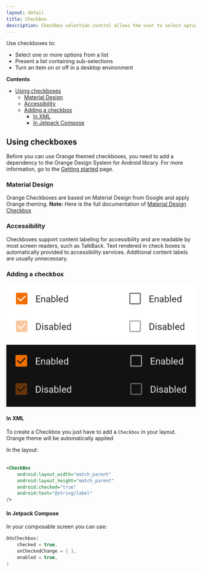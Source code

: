 ```yaml
---
layout: detail
title: Checkbox
description: Checkbox selection control allows the user to select options.
---
```


Use checkboxes to:
* Select one or more options from a list
* Present a list containing sub-selections
* Turn an item on or off in a desktop environment

**Contents**

* [Using checkboxes](#using-checkboxes)
  *   [Material Design](#material-design)
  *   [Accessibility](#accessibility)
  *   [Adding a checkbox](#adding-a-checkbox)
      *   [In XML](#in-xml)
      *   [In Jetpack Compose](#in-jetpack-compose)

## Using checkboxes

Before you can use Orange themed checkboxes, you need to add a dependency to the Orange Design
System for Android library. For more information, go to the
[Getting started](../home_content.md) page.

### Material Design

Orange Checkboxes are based on Material Design from Google and apply Orange theming.
**Note:** Here is the full documentation
of [Material Design Checkbox](https://material.io/components/checkboxes/)

### Accessibility

Checkboxes support content labeling for accessibility and are readable by most screen readers, such
as TalkBack. Text rendered in check boxes is automatically provided to accessibility services.
Additional content labels are usually unnecessary.


### Adding a checkbox

![RadioButton](images/checkbox_light.png) ![RadioButton dark](images/checkbox_dark.png)

#### In XML

To create a Checkbox you just have to add a `Checkbox` in your layout. Orange theme will be
automatically applied

In the layout:

```xml

<CheckBox 
    android:layout_width="match_parent" 
    android:layout_height="match_parent"
    android:checked="true"
    android:text="@string/label"
/>
```

#### In Jetpack Compose

In your composable screen you can use:

```kotlin
OdsCheckbox(
    checked = true,
    onCheckedChange = { },
    enabled = true,
)
```
